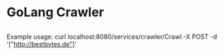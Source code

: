 # GoLang Crawler

## 
Example usage:
curl localhost:8080/services/crawler/Crawl -X POST -d '["http://bestbytes.de"]'